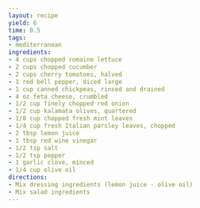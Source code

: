 ```yaml
---
layout: recipe
yield: 6
time: 0.5
tags:
- mediterranean
ingredients:
- 4 cups chopped romaine lettuce
- 2 cups chopped cucumber
- 2 cups cherry tomatoes, halved
- 1 red bell pepper, diced large
- 1 cup canned chickpeas, rinsed and drained
- 4 oz feta cheese, crumbled
- 1/2 cup finely chopped red onion
- 1/2 cup kalamata olives, quartered
- 1/8 cup chopped fresh mint leaves
- 1/4 cup fresh Italian parsley leaves, chopped
- 2 tbsp lemon juice
- 1 tbsp red wine vinegar
- 1/2 tsp salt
- 1/2 tsp pepper
- 1 garlic clove, minced
- 1/4 cup olive oil
directions:
- Mix dressing ingredients (lemon juice - olive oil)
- Mix salad ingredients
---
```

